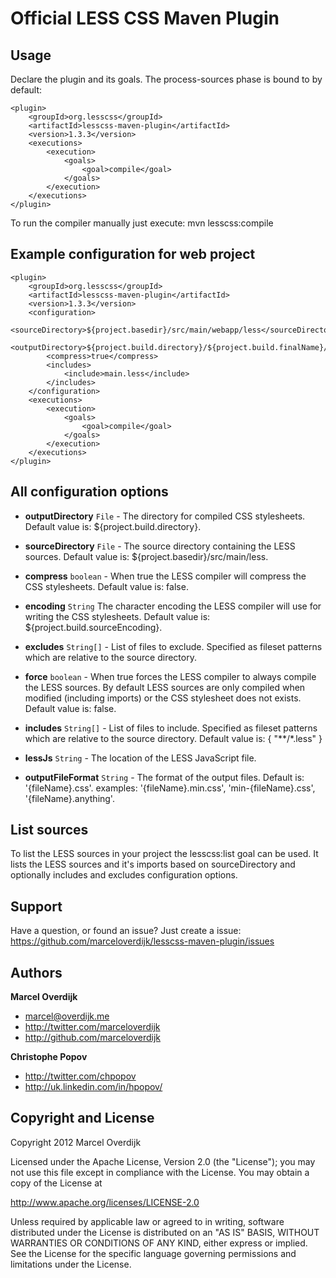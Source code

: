 Official LESS CSS Maven Plugin
==============================


Usage
-----

Declare the plugin and its goals. The process-sources phase is bound to by default:

    <plugin>
        <groupId>org.lesscss</groupId>
        <artifactId>lesscss-maven-plugin</artifactId>
        <version>1.3.3</version>
        <executions>
            <execution>
                <goals>
                    <goal>compile</goal>
                </goals>
            </execution>
        </executions>
    </plugin>

To run the compiler manually just execute: mvn lesscss:compile


Example configuration for web project
-------------------------------------

    <plugin>
        <groupId>org.lesscss</groupId>
        <artifactId>lesscss-maven-plugin</artifactId>
        <version>1.3.3</version>
        <configuration>
            <sourceDirectory>${project.basedir}/src/main/webapp/less</sourceDirectory>
            <outputDirectory>${project.build.directory}/${project.build.finalName}/css</outputDirectory>
            <compress>true</compress>
            <includes>
                <include>main.less</include>
            </includes>
        </configuration>
        <executions>
            <execution>
                <goals>
                    <goal>compile</goal>
                </goals>
            </execution>
        </executions>
    </plugin>


All configuration options
-------------------------

+ **outputDirectory** `File` - The directory for compiled CSS stylesheets. Default value is: ${project.build.directory}.

+ **sourceDirectory** `File` - The source directory containing the LESS sources. Default value is: ${project.basedir}/src/main/less.

+ **compress** `boolean` - When true the LESS compiler will compress the CSS stylesheets. Default value is: false.
+ **encoding** `String` The character encoding the LESS compiler will use for writing the CSS stylesheets. Default value is: ${project.build.sourceEncoding}.

+ **excludes** `String[]` - List of files to exclude. Specified as fileset patterns which are relative to the source directory.

+ **force** `boolean` - When true forces the LESS compiler to always compile the LESS sources. By default LESS sources are only compiled when modified (including imports) or the CSS stylesheet does not exists. Default value is: false.

+ **includes** `String[]` - List of files to include. Specified as fileset patterns which are relative to the source directory. Default value is: { "**\/*.less" }

+ **lessJs** `String` - The location of the LESS JavaScript file.

+ **outputFileFormat** `String` - The format of the output files. Default is: '{fileName}.css'. examples: '{fileName}.min.css', 'min-{fileName}.css', '{fileName}.anything'.

List sources
------------

To list the LESS sources in your project the lesscss:list goal can be used. It lists the LESS sources and it's imports based on sourceDirectory and optionally includes and excludes configuration options.  


Support
-------

Have a question, or found an issue? Just create a issue: https://github.com/marceloverdijk/lesscss-maven-plugin/issues


Authors
-------

**Marcel Overdijk**

+ marcel@overdijk.me
+ http://twitter.com/marceloverdijk
+ http://github.com/marceloverdijk

**Christophe Popov**

+ http://twitter.com/chpopov
+ http://uk.linkedin.com/in/hpopov/


Copyright and License
---------------------

Copyright 2012 Marcel Overdijk

Licensed under the Apache License, Version 2.0 (the "License");
you may not use this file except in compliance with the License.
You may obtain a copy of the License at

   http://www.apache.org/licenses/LICENSE-2.0

Unless required by applicable law or agreed to in writing, software
distributed under the License is distributed on an "AS IS" BASIS,
WITHOUT WARRANTIES OR CONDITIONS OF ANY KIND, either express or implied.
See the License for the specific language governing permissions and
limitations under the License.
